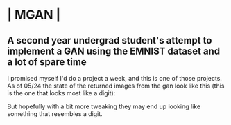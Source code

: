 # | MGAN |
## A second year undergrad student's attempt to implement a GAN using the EMNIST dataset and a lot of spare time

I promised myself I'd do a project a week, and this is one of those projects. As of 05/24 the state of the returned images from the gan look like this (this is the one that looks most like a digit):

But hopefully with a bit more tweaking they may end up looking like something that resembles a digit.

